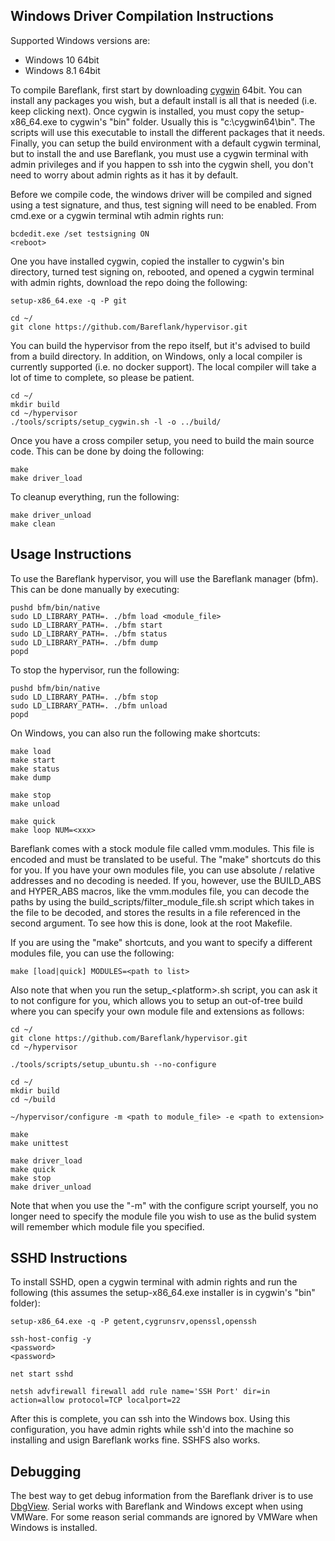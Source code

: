 ## Windows Driver Compilation Instructions

Supported Windows versions are:
- Windows 10 64bit
- Windows 8.1 64bit

To compile Bareflank, first start by downloading
[cygwin](https://cygwin.com/install.html) 64bit. You can install any packages
you wish, but a default install is all that is needed (i.e. keep clicking
next). Once cygwin is installed, you must copy the setup-x86_64.exe to cygwin's
"bin" folder. Usually this is "c:\cygwin64\bin". The scripts will use this
executable to install the different packages that it needs. Finally, you can
setup the build environment with a default cygwin terminal, but to install the
and use Bareflank, you must use a cygwin terminal with admin privileges and if
you happen to ssh into the cygwin shell, you don't need to worry about admin
rights as it has it by default.

Before we compile code, the windows driver will be compiled and signed using
a test signature, and thus, test signing will need to be enabled. From
cmd.exe or a cygwin terminal wtih admin rights run:

```
bcdedit.exe /set testsigning ON
<reboot>
```

One you have installed cygwin, copied the installer to cygwin's bin directory,
turned test signing on, rebooted, and opened a cygwin terminal with admin
rights, download the repo doing the following:

```
setup-x86_64.exe -q -P git

cd ~/
git clone https://github.com/Bareflank/hypervisor.git
```

You can build the hypervisor from the repo itself, but it's advised to build
from a build directory. In addition, on Windows, only a local compiler is
currently supported (i.e. no docker support). The local compiler will take a
lot of time to complete, so please be patient.

```
cd ~/
mkdir build
cd ~/hypervisor
./tools/scripts/setup_cygwin.sh -l -o ../build/
```

Once you have a cross compiler setup, you need to build the main source code.
This can be done by doing the following:

```
make
make driver_load
```

To cleanup everything, run the following:

```
make driver_unload
make clean
```

## Usage Instructions

To use the Bareflank hypervisor, you will use the Bareflank manager (bfm).
This can be done manually by executing:

```
pushd bfm/bin/native
sudo LD_LIBRARY_PATH=. ./bfm load <module_file>
sudo LD_LIBRARY_PATH=. ./bfm start
sudo LD_LIBRARY_PATH=. ./bfm status
sudo LD_LIBRARY_PATH=. ./bfm dump
popd
```

To stop the hypervisor, run the following:

```
pushd bfm/bin/native
sudo LD_LIBRARY_PATH=. ./bfm stop
sudo LD_LIBRARY_PATH=. ./bfm unload
popd
```

On Windows, you can also run the following make shortcuts:

```
make load
make start
make status
make dump

make stop
make unload

make quick
make loop NUM=<xxx>
```

Bareflank comes with a stock module file called vmm.modules. This file is
encoded and must be translated to be useful. The "make" shortcuts do this
for you. If you have your own modules file, you can use absolute / relative
addresses and no decoding is needed. If you, however, use the BUILD_ABS and
HYPER_ABS macros, like the vmm.modules file, you can decode the paths by
using the build_scripts/filter_module_file.sh script which takes in the file
to be decoded, and stores the results in a file referenced in the second
argument. To see how this is done, look at the root Makefile.

If you are using the "make" shortcuts, and you want to specify a different
modules file, you can use the following:

```
make [load|quick] MODULES=<path to list>
```

Also note that when you run the setup_\<platform\>.sh script, you can ask it
to not configure for you, which allows you to setup an out-of-tree build
where you can specify your own module file and extensions as follows:

```
cd ~/
git clone https://github.com/Bareflank/hypervisor.git
cd ~/hypervisor

./tools/scripts/setup_ubuntu.sh --no-configure

cd ~/
mkdir build
cd ~/build

~/hypervisor/configure -m <path to module_file> -e <path to extension>

make
make unittest

make driver_load
make quick
make stop
make driver_unload

```

Note that when you use the "-m" with the configure script yourself, you no
longer need to specify the module file you wish to use as the bulid system
will remember which module file you specified.

## SSHD Instructions

To install SSHD, open a cygwin terminal with admin rights and run the following
(this assumes the setup-x86_64.exe installer is in cygwin's "bin" folder):

```
setup-x86_64.exe -q -P getent,cygrunsrv,openssl,openssh

ssh-host-config -y
<password>
<password>

net start sshd

netsh advfirewall firewall add rule name='SSH Port' dir=in action=allow protocol=TCP localport=22
```

After this is complete, you can ssh into the Windows box. Using this
configuration, you have admin rights while ssh'd into the machine so
installing and usign Bareflank works fine. SSHFS also works.

## Debugging

The best way to get debug information from the Bareflank driver is to use
[DbgView](https://download.sysinternals.com/files/DebugView.zip). Serial
works with Bareflank and Windows except when using VMWare. For some reason
serial commands are ignored by VMWare when Windows is installed.
